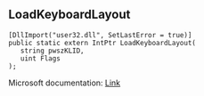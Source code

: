 ## LoadKeyboardLayout

```
[DllImport("user32.dll", SetLastError = true)]
public static extern IntPtr LoadKeyboardLayout(
   string pwszKLID,
   uint Flags
);
```

Microsoft documentation: [Link](https://docs.microsoft.com/en-us/windows/win32/api/winuser/nf-winuser-loadkeyboardlayoutw)

